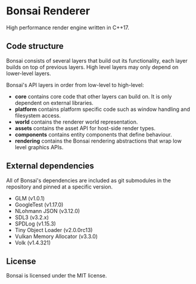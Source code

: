 # Bonsai Renderer

High performance render engine written in C++17.

## Code structure

Bonsai consists of several layers that build out its functionality, each layer builds on top of previous layers.
High level layers may only depend on lower-level layers.

Bonsai's API layers in order from low-level to high-level:

- **core** contains core code that other layers can build on. It is only dependent on external libraries.
- **platform** contains platform specific code such as window handling and filesystem access.
- **world** contains the renderer world representation.
- **assets** contains the asset API for host-side render types.
- **components** contains entity components that define behaviour.
- **rendering** contains the Bonsai rendering abstractions that wrap low level graphics APIs.

## External dependencies

All of Bonsai's dependencies are included as git submodules in the repository and pinned at a specific
version.

- GLM (v1.0.1)
- GoogleTest (v1.17.0)
- NLohmann JSON (v3.12.0)
- SDL3 (v3.2.x)
- SPDLog (v1.15.3)
- Tiny Object Loader (v2.0.0rc13)
- Vulkan Memory Allocator (v3.3.0)
- Volk (v1.4.321)

## License

Bonsai is licensed under the MIT license.
